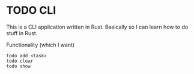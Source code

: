 # TODO CLI

This is a CLI application written in Rust. Basically so I can learn how to do stuff in Rust.

Functionality (which I want)
```
todo add <task>
todo clear
todo show
```

